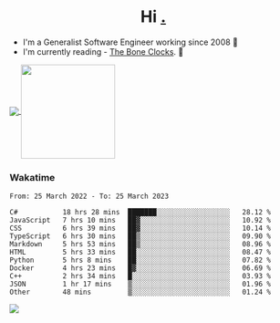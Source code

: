 <h1 align="center">Hi <a href="https://www.hackerrank.com/erasmosaraujo">.</a></h1>
 
- I'm a Generalist Software Engineer working  since 2008 🚀
- I'm currently reading - <a href="https://www.amazon.ca/Bone-Clocks-David-Mitchell/dp/0340921625">The Bone Clocks</a>. 📘
  
<p align="left">
  <a href="https://github.com/erasmosoares/github-readme-stats">
    <img
      align="center"
      src="https://github-readme-stats.vercel.app/api/top-langs/?username=erasmosoares&theme=radical&layout=compact"
    />
  </a>
  <a href="https://github.com/erasmosoares/github-readme-stats">
    <img
      align="center"
      height="165"
      src="https://github-readme-stats.vercel.app/api?username=erasmosoares&theme=radical&count_private=true&show_icons=true&custom_title=Github%20Status&hide=issues"
    />
  </a>
</p>

<!--
 ### Repo 
 
<p align="left">
 <a href="https://github.com/erasmosoares/github-readme-stats">
    <img
      align="center"
      height="165"
      src="https://github-readme-stats.vercel.app/api/pin?username=erasmosoares&repo=sample-node&title_color=fff&icon_color=f9f9f9&text_color=9f9f9f&bg_color=151515"
    />
  </a>
  <a href="https://github.com/erasmosoares/github-readme-stats">
    <img
      align="center"
      height="165"
      src="https://github-readme-stats.vercel.app/api/pin?username=erasmosoares&repo=sample-node&title_color=fff&icon_color=f9f9f9&text_color=9f9f9f&bg_color=151515"
    />
  </a>
</p>
-->

 ### Wakatime 

<!--START_SECTION:waka-->

```text
From: 25 March 2022 - To: 25 March 2023

C#           18 hrs 28 mins  ███████░░░░░░░░░░░░░░░░░░   28.12 %
JavaScript   7 hrs 10 mins   ██▓░░░░░░░░░░░░░░░░░░░░░░   10.92 %
CSS          6 hrs 39 mins   ██▓░░░░░░░░░░░░░░░░░░░░░░   10.14 %
TypeScript   6 hrs 30 mins   ██▒░░░░░░░░░░░░░░░░░░░░░░   09.90 %
Markdown     5 hrs 53 mins   ██▒░░░░░░░░░░░░░░░░░░░░░░   08.96 %
HTML         5 hrs 33 mins   ██░░░░░░░░░░░░░░░░░░░░░░░   08.47 %
Python       5 hrs 8 mins    ██░░░░░░░░░░░░░░░░░░░░░░░   07.82 %
Docker       4 hrs 23 mins   █▓░░░░░░░░░░░░░░░░░░░░░░░   06.69 %
C++          2 hrs 34 mins   █░░░░░░░░░░░░░░░░░░░░░░░░   03.93 %
JSON         1 hr 17 mins    ▒░░░░░░░░░░░░░░░░░░░░░░░░   01.96 %
Other        48 mins         ▒░░░░░░░░░░░░░░░░░░░░░░░░   01.24 %
```

<!--END_SECTION:waka-->

![](https://komarev.com/ghpvc/?username=erasmosoares&color=brightgreen)
